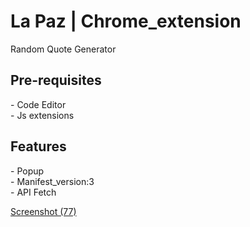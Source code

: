 <h1>La Paz | Chrome_extension</h1>
<p>Random Quote Generator</p>

<h2>Pre-requisites</h2>
- Code Editor<br>
- Js extensions

<h2>Features</h2>
- Popup<BR>
- Manifest_version:3<BR>
- API Fetch<BR>

[Screenshot (77)](https://github.com/rudransh1921/LaPaz_Chrome-extension/assets/125080656/b7d6ecd1-6258-4193-97c7-ed02077d995d)



